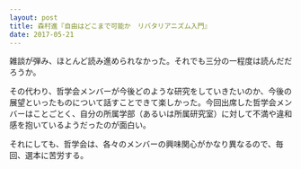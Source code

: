 ```yaml
---
layout: post
title: 森村進『自由はどこまで可能か　リバタリアニズム入門』
date: 2017-05-21
---
```


雑談が弾み、ほとんど読み進められなかった。それでも三分の一程度は読んだだろうか。

その代わり、哲学会メンバーが今後どのような研究をしていきたいのか、今後の展望といったものについて話すことできて楽しかった。今回出席した哲学会メンバーはことごとく、自分の所属学部（あるいは所属研究室）に対して不満や違和感を抱いているようだったのが面白い。

それにしても、哲学会は、各々のメンバーの興味関心がかなり異なるので、毎回、選本に苦労する。

